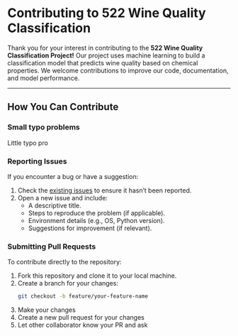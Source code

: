 # Contributing to 522 Wine Quality Classification

Thank you for your interest in contributing to the **522 Wine Quality Classification Project!** Our project uses machine learning to build a classification model that predicts wine quality based on chemical properties. We welcome contributions to improve our code, documentation, and model performance.

---

## How You Can Contribute

### Small typo problems
Little typo pro

### Reporting Issues
If you encounter a bug or have a suggestion:
1. Check the [existing issues](https://github.com/UBC-MDS/522-wine-quality-32/issues) to ensure it hasn’t been reported.
2. Open a new issue and include:
   - A descriptive title.
   - Steps to reproduce the problem (if applicable).
   - Environment details (e.g., OS, Python version).
   - Suggestions for improvement (if relevant).

### Submitting Pull Requests
To contribute directly to the repository:
1. Fork this repository and clone it to your local machine.
2. Create a branch for your changes:
   ```bash
   git checkout -b feature/your-feature-name
3. Make your changes
4. Create a new pull request for your changes
5. Let other collaborator know your PR and ask 